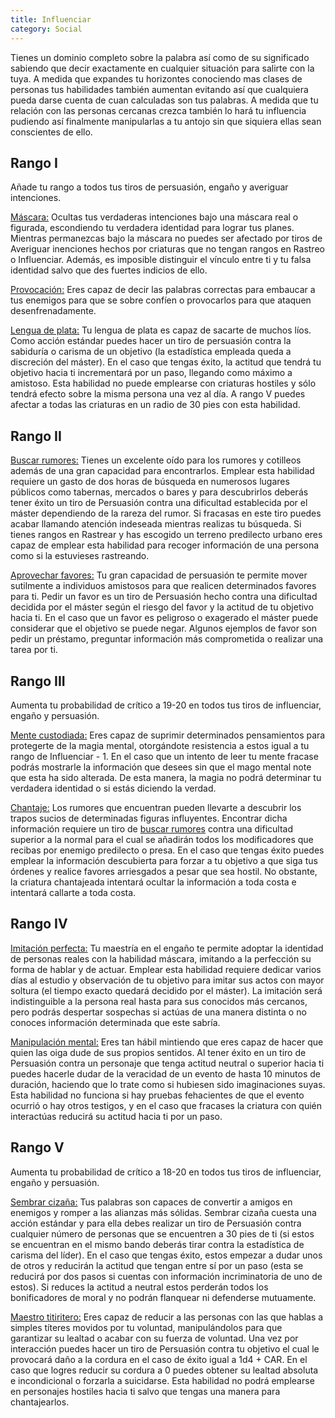 ```yaml
---
title: Influenciar
category: Social
---
```


Tienes un dominio completo sobre la palabra así como de su significado sabiendo que decir exactamente en cualquier situación para salirte con la tuya. A medida que expandes tu horizontes conociendo mas clases de personas tus habilidades también aumentan evitando así que cualquiera pueda darse cuenta de cuan calculadas son tus palabras. A medida que tu relación con las personas cercanas crezca también lo hará tu influencia pudiendo así finalmente manipularlas a tu antojo sin que siquiera ellas sean conscientes de ello.

## Rango I

Añade tu rango a todos tus tiros de persuasión, engaño y averiguar intenciones.

<u>Máscara:</u> Ocultas tus verdaderas intenciones bajo una máscara real o figurada, escondiendo tu verdadera identidad para lograr tus planes. Mientras permanezcas bajo la máscara no puedes ser afectado por tiros de Averiguar inenciones hechos por criaturas que no tengan rangos en Rastreo o Influenciar. Además, es imposible distinguir el vínculo entre ti y tu falsa identidad salvo que des fuertes indicios de ello. 

<u>Provocación:</u> Eres capaz de decir las palabras correctas para embaucar a tus enemigos para que se sobre confíen o provocarlos para que ataquen desenfrenadamente.

<u>Lengua de plata:</u> Tu lengua de plata es capaz de sacarte de muchos líos. Como acción estándar puedes hacer un tiro de persuasión contra la sabiduría o carisma de un objetivo (la estadística empleada queda a discreción del máster). En el caso que tengas éxito, la actitud que tendrá tu objetivo hacia ti incrementará por un paso, llegando como máximo a amistoso. Esta habilidad no puede emplearse con criaturas hostiles y sólo tendrá efecto sobre la misma persona una vez al día. A rango V puedes afectar a todas las criaturas en un radio de 30 pies con esta habilidad.

## Rango II

<u>Buscar rumores:</u> Tienes un excelente oído para los rumores y cotilleos además de una gran capacidad para encontrarlos. Emplear esta habilidad requiere un gasto de dos horas de búsqueda en numerosos lugares públicos como tabernas, mercados o bares y para descubrirlos deberás tener éxito un tiro de Persuasión contra una dificultad establecida por el máster dependiendo de la rareza del rumor. Si fracasas en este tiro puedes acabar llamando atención indeseada mientras realizas tu búsqueda. Si tienes rangos en Rastrear y has escogido un terreno predilecto urbano eres capaz de emplear esta habilidad para recoger información de una persona como si la estuvieses rastreando.

<u>Aprovechar favores:</u> Tu gran capacidad de persuasión te permite mover sutilmente a individuos amistosos para que realicen determinados favores para ti. Pedir un favor es un tiro de Persuasión hecho contra una dificultad decidida por el máster según el riesgo del favor y la actitud de tu objetivo hacia ti. En el caso que un favor es peligroso o exagerado el máster puede considerar que el objetivo se puede negar. Algunos ejemplos de favor son pedir un préstamo, preguntar información más comprometida o realizar una tarea por ti.

## Rango III

Aumenta tu probabilidad de crítico a 19-20 en todos tus tiros de influenciar, engaño y persuasión.

<u>Mente custodiada:</u> Eres capaz de suprimir determinados pensamientos para protegerte de la magia mental, otorgándote resistencia a estos igual a tu rango de Influenciar - 1. En el caso que un intento de leer tu mente fracase podrás mostrarle la información que desees sin que el mago mental note que esta ha sido alterada. De esta manera, la magia no podrá determinar tu verdadera identidad o si estás diciendo la verdad.

<u>Chantaje:</u> Los rumores que encuentran pueden llevarte a descubrir los trapos sucios de determinadas figuras influyentes. Encontrar dicha información requiere un tiro de [buscar rumores](https://raldamain.com/rules/Rangos/Social/influenciar.html#rango-ii) contra una dificultad superior a la normal para el cual se añadirán todos los modificadores que recibas por enemigo predilecto o presa. En el caso que tengas éxito puedes emplear la información descubierta para forzar a tu objetivo a que siga tus órdenes y realice favores arriesgados a pesar que sea hostil. No obstante, la criatura chantajeada intentará ocultar la información a toda costa e intentará callarte a toda costa.

## Rango IV

<u>Imitación perfecta:</u> Tu maestría en el engaño te permite adoptar la identidad de personas reales con la habilidad máscara, imitando a la perfección su forma de hablar y de actuar. Emplear esta habilidad requiere dedicar varios días al estudio y observación de tu objetivo para imitar sus actos con mayor soltura (el tiempo exacto quedará decidido por el máster). La imitación será indistinguible a la persona real hasta para sus conocidos más cercanos, pero podrás despertar sospechas si actúas de una manera distinta o no conoces información determinada que este sabría. 

<u>Manipulación mental:</u> Eres tan hábil mintiendo que eres capaz de hacer que quien las oiga dude de sus propios sentidos. Al tener éxito en un tiro de Persuasión contra un personaje que tenga actitud neutral o superior hacia ti puedes hacerle dudar de la veracidad de un evento de hasta 10 minutos de duración, haciendo que lo trate como si hubiesen sido imaginaciones suyas. Esta habilidad no funciona si hay pruebas fehacientes de que el evento ocurrió o hay otros testigos, y en el caso que fracases la criatura con quién interactúas reducirá su actitud hacia ti por un paso. 

## Rango V

Aumenta tu probabilidad de crítico a 18-20 en todos tus tiros de influenciar, engaño y persuasión.

<u>Sembrar cizaña:</u> Tus palabras son capaces de convertir a amigos en enemigos y romper a las alianzas más sólidas. Sembrar cizaña cuesta una acción estándar y para ella debes realizar un tiro de Persuasión contra cualquier número de personas que se encuentren a 30 pies de ti (si estos se encuentran en el mismo bando deberás tirar contra la estadística de carisma del líder). En el caso que tengas éxito, estos empezar a dudar unos de otros y reducirán la actitud que tengan entre sí por un paso (esta se reducirá por dos pasos si cuentas con información incriminatoria de uno de estos). Si reduces la actitud a neutral estos perderán todos los bonificadores de moral y no podrán flanquear ni defenderse mutuamente. 

<u>Maestro titiritero:</u> Eres capaz de reducir a las personas con las que hablas a simples títeres movidos por tu voluntad, manipulándolos para que garantizar su lealtad o acabar con su fuerza de voluntad. Una vez por interacción puedes hacer un tiro de Persuasión contra tu objetivo el cual le provocará daño a la cordura en el caso de éxito igual a 1d4 +  CAR. En el caso que logres reducir su cordura a 0 puedes obtener su lealtad absoluta e incondicional o forzarla a suicidarse. Esta habilidad no podrá emplearse en personajes hostiles hacia ti salvo que tengas una manera para chantajearlos.



